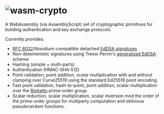 ![wasm-crypto](https://raw.github.com/jedisct1/wasm-crypto/master/logo.png)
==============

A WebAssembly (via AssemblyScript) set of cryptographic primitives for building authentication and key exchange protocols.

Currently provides:

- [RFC 8032](https://tools.ietf.org/html/rfc8032)/libsodium-compatible detached [EdDSA signatures](https://download.libsodium.org/doc/public-key_cryptography/public-key_signatures)
- Non-deterministic signatures using Trevor Perrin's [generalized EdDSA](https://moderncrypto.org/mail-archive/curves/2017/000925.html) scheme
- Hashing (simple + multi-parts)
- Authentication (HMAC-SHA-512)
- Point validation, point addition, scalar multiplication with and without clamping over Curve25519 using the standard Ed25519 point encoding.
- Fast point validation, hash-to-point, point addition, scalar multiplication over the [Ristretto](https://ristretto.group) prime-order group.
- Scalar reduction, scalar multiplication, scalar inversion mod the order of the prime-order groups for multiparty computation and oblivious pseudorandom functions.
